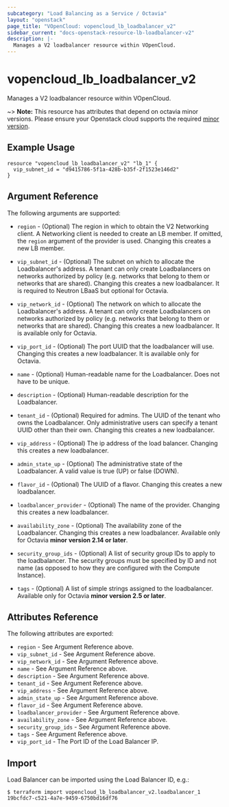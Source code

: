 ```yaml
---
subcategory: "Load Balancing as a Service / Octavia"
layout: "openstack"
page_title: "VOpenCloud: vopencloud_lb_loadbalancer_v2"
sidebar_current: "docs-openstack-resource-lb-loadbalancer-v2"
description: |-
  Manages a V2 loadbalancer resource within VOpenCloud.
---
```


# vopencloud\_lb\_loadbalancer\_v2

Manages a V2 loadbalancer resource within VOpenCloud.

~> **Note:** This resource has attributes that depend on octavia minor versions.
Please ensure your Openstack cloud supports the required [minor version](../#octavia-api-versioning).

## Example Usage

```hcl
resource "vopencloud_lb_loadbalancer_v2" "lb_1" {
  vip_subnet_id = "d9415786-5f1a-428b-b35f-2f1523e146d2"
}
```

## Argument Reference

The following arguments are supported:

* `region` - (Optional) The region in which to obtain the V2 Networking client.
    A Networking client is needed to create an LB member. If omitted, the
    `region` argument of the provider is used. Changing this creates a new
    LB member.

* `vip_subnet_id` - (Optional) The subnet on which to allocate the
    Loadbalancer's address. A tenant can only create Loadbalancers on networks
    authorized by policy (e.g. networks that belong to them or networks that
    are shared).  Changing this creates a new loadbalancer.
    It is required to Neutron LBaaS but optional for Octavia.

* `vip_network_id` - (Optional) The network on which to allocate the
    Loadbalancer's address. A tenant can only create Loadbalancers on networks
    authorized by policy (e.g. networks that belong to them or networks that
    are shared).  Changing this creates a new loadbalancer.
    It is available only for Octavia.

* `vip_port_id` - (Optional) The port UUID that the loadbalancer will use.
  Changing this creates a new loadbalancer. It is available only for Octavia.

* `name` - (Optional) Human-readable name for the Loadbalancer. Does not have
    to be unique.

* `description` - (Optional) Human-readable description for the Loadbalancer.

* `tenant_id` - (Optional) Required for admins. The UUID of the tenant who owns
    the Loadbalancer.  Only administrative users can specify a tenant UUID
    other than their own.  Changing this creates a new loadbalancer.

* `vip_address` - (Optional) The ip address of the load balancer.
    Changing this creates a new loadbalancer.

* `admin_state_up` - (Optional) The administrative state of the Loadbalancer.
    A valid value is true (UP) or false (DOWN).

* `flavor_id` - (Optional) The UUID of a flavor. Changing this creates a new
    loadbalancer.

* `loadbalancer_provider` - (Optional) The name of the provider. Changing this
  creates a new loadbalancer.

* `availability_zone` - (Optional) The availability zone of the Loadbalancer.
  Changing this creates a new loadbalancer. Available only for Octavia
  **minor version 2.14 or later**.

* `security_group_ids` - (Optional) A list of security group IDs to apply to the
    loadbalancer. The security groups must be specified by ID and not name (as
    opposed to how they are configured with the Compute Instance).

* `tags` - (Optional) A list of simple strings assigned to the loadbalancer.
    Available only for Octavia **minor version 2.5 or later**.

## Attributes Reference

The following attributes are exported:

* `region` - See Argument Reference above.
* `vip_subnet_id` - See Argument Reference above.
* `vip_network_id` - See Argument Reference above.
* `name` - See Argument Reference above.
* `description` - See Argument Reference above.
* `tenant_id` - See Argument Reference above.
* `vip_address` - See Argument Reference above.
* `admin_state_up` - See Argument Reference above.
* `flavor_id` - See Argument Reference above.
* `loadbalancer_provider` - See Argument Reference above.
* `availability_zone` - See Argument Reference above.
* `security_group_ids` - See Argument Reference above.
* `tags` - See Argument Reference above.
* `vip_port_id` - The Port ID of the Load Balancer IP.

## Import

Load Balancer can be imported using the Load Balancer ID, e.g.:

```
$ terraform import vopencloud_lb_loadbalancer_v2.loadbalancer_1 19bcfdc7-c521-4a7e-9459-6750bd16df76
```
